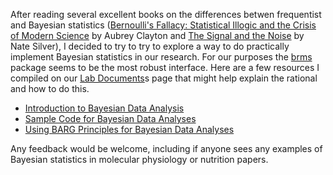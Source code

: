 After reading several excellent books on the differences betwen frequentist and Bayesian statistics ([Bernoulli's Fallacy: Statistical Illogic and the Crisis of Modern Science](https://www.worldcat.org/isbn/9780231199957) by Aubrey Clayton and [The Signal and the Noise](https://www.worldcat.org/isbn/9780143125082) by Nate Silver), I decided to try to try to explore a way to do practically implement Bayesian statistics in our research.  For our purposes the [brms](https://cran.r-project.org/web/packages/brms/index.html) package seems to be the most robust interface.  Here are a few resources I compiled on our [Lab Documents](https://bridgeslab.github.io/Lab-Documents/)s page that might help explain the rational and how to do this.

* [Introduction to Bayesian Data Analysis](https://bridgeslab.github.io/Lab-Documents/Experimental%20Policies/bayesian-analyses.html)
* [Sample Code for Bayesian Data Analyses](https://bridgeslab.github.io/Lab-Documents/Experimental%20Policies/bayesian-examples.html)
* [Using BARG Principles for Bayesian Data Analyses](https://bridgeslab.github.io/Lab-Documents/Experimental%20Policies/bayesian-barg.html)

Any feedback would be welcome, including if anyone sees any examples of Bayesian statistics in molecular physiology or nutrition papers.